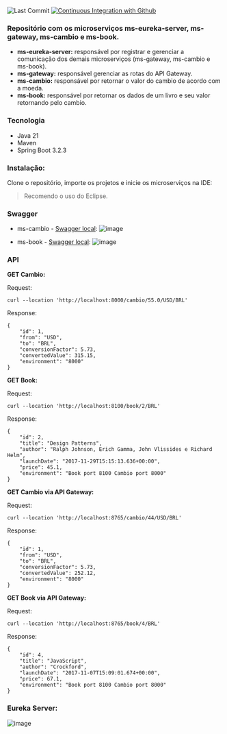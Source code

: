 ![Last Commit](https://img.shields.io/github/last-commit/santosjennifer/rest-microservice)
[![Continuous Integration with Github](https://github.com/santosjennifer/rest-microservice/actions/workflows/docker-publish.yml/badge.svg)](https://github.com/santosjennifer/rest-microservice/actions/workflows/docker-publish.yml)


### Repositório com os microserviços ms-eureka-server, ms-gateway, ms-cambio e ms-book.

- **ms-eureka-server:** responsável por registrar e gerenciar a comunicação dos demais microserviços (ms-gateway, ms-cambio e ms-book).
- **ms-gateway:** responsável gerenciar as rotas do API Gateway.
- **ms-cambio:** responsável por retornar o valor do cambio de acordo com a moeda.
- **ms-book:** responsável por retornar os dados de um livro e seu valor retornando pelo cambio.


### Tecnologia

- Java 21
- Maven
- Spring Boot 3.2.3

### Instalação:

Clone o repositório, importe os projetos e inicie os microserviços na IDE:
> Recomendo o uso do Eclipse.

### Swagger

- ms-cambio - [Swagger local](http://localhost:8000/swagger-ui/index.html):
![image](https://github.com/santosjennifer/rest-microservice/assets/90192611/c98b55b4-ad97-4410-ace5-e407cfd1b54b)

- ms-book - [Swagger local](http://localhost:8100/swagger-ui/index.html):
![image](https://github.com/santosjennifer/rest-microservice/assets/90192611/b54bb04b-ccda-4752-a25d-fa9f1ef2ebcf)

### API

**GET Cambio:**

Request:
```
curl --location 'http://localhost:8000/cambio/55.0/USD/BRL'
```
Response:
```
{
    "id": 1,
    "from": "USD",
    "to": "BRL",
    "conversionFactor": 5.73,
    "convertedValue": 315.15,
    "environment": "8000"
}
```

**GET Book:**

Request:
```
curl --location 'http://localhost:8100/book/2/BRL'
```
Response:
```
{
    "id": 2,
    "title": "Design Patterns",
    "author": "Ralph Johnson, Erich Gamma, John Vlissides e Richard Helm",
    "launchDate": "2017-11-29T15:15:13.636+00:00",
    "price": 45.1,
    "environment": "Book port 8100 Cambio port 8000"
}
```
**GET Cambio via API Gateway:**

Request:
```
curl --location 'http://localhost:8765/cambio/44/USD/BRL'
```
Response:
```
{
    "id": 1,
    "from": "USD",
    "to": "BRL",
    "conversionFactor": 5.73,
    "convertedValue": 252.12,
    "environment": "8000"
}
```

**GET Book via API Gateway:**

Request:
```
curl --location 'http://localhost:8765/book/4/BRL'
```
Response:
```
{
    "id": 4,
    "title": "JavaScript",
    "author": "Crockford",
    "launchDate": "2017-11-07T15:09:01.674+00:00",
    "price": 67.1,
    "environment": "Book port 8100 Cambio port 8000"
}
```

### Eureka Server:
![image](https://github.com/santosjennifer/rest-microservice/assets/90192611/ba69625d-bcbe-4ace-b77c-9c6ed90e7e6a)
